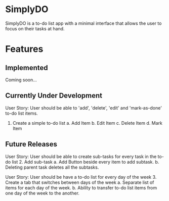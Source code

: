 # SimplyDO
SimplyDO is a to-do list app with a minimal interface that allows the user to focus on their tasks at hand.

# Features 

## Implemented
Coming soon...

## Currently Under Development
User Story: User should be able to 'add', 'delete', 'edit' and 'mark-as-done' to-do list items.
1. Create a simple to-do list
    a. Add Item
    b. Edit Item
    c. Delete Item
    d. Mark Item

## Future Releases
User Story: User should be able to create sub-tasks for every task in the to-do list
2. Add sub-task 
    a. Add Button beside every item to add subtask.
    b. Deleting parent task deletes all the subtasks.

User Story: User should be have a to-do list for every day of the week
3. Create a tab that switches between days of the week
    a. Separate list of items for each day of the week.
    b. Ability to transfer to-do list items from one day of the week to the another.

